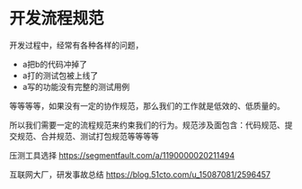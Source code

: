 # 开发流程规范

开发过程中，经常有各种各样的问题，

- a把b的代码冲掉了
- a打的测试包被上线了
- a写的功能没有完整的测试用例

等等等等，如果没有一定的协作规范，那么我们的工作就是低效的、低质量的。

所以我们需要一定的流程规范来约束我们的行为。规范涉及面包含：代码规范、提交规范、合并规范、测试打包规范等等等等


压测工具选择
	https://segmentfault.com/a/1190000020211494

互联网大厂，研发事故总结
	https://blog.51cto.com/u_15087081/2596457
